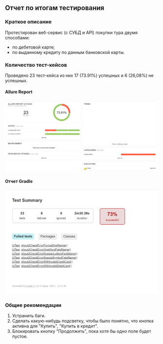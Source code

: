 ## Отчет по итогам тестирования

### Краткое описание

Протестирован веб-сервис (с СУБД и API) покупки тура двумя способами:
- по дебетовой карте;
- по выданному кредиту по данным банковской карты.

### Количество тест-кейсов

Проведено 23 тест-кейса из них 17 (73.91%) успешных и 6 (26,08%) не успешных.

#### Allure Report
![img.png](img.png)

#### Отчет Gradle 
![img_2.png](img_2.png)

### Общие рекомендации

1. Устранить баги.
2. Сделать какую-нибудь подсветку, чтобы было понятно, что кнопка активна для "Купить", "Купить в кредит".
3. Блокировать кнопку "Продолжить", пока хотя бы одно поле будет пустое.
